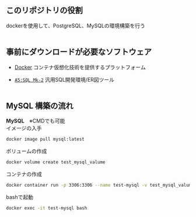 ## このリポジトリの役割

dockerを使用して、PostgreSQL、MySQLの環境構築を行う
<br><br>
## 事前にダウンロードが必要なソフトウェア
- [Docker](https://chigusa-web.com/blog/windows%E3%81%ABdocker%E3%82%92%E3%82%A4%E3%83%B3%E3%82%B9%E3%83%88%E3%83%BC%E3%83%AB%E3%81%97%E3%81%A6python%E7%92%B0%E5%A2%83%E3%82%92%E6%A7%8B%E7%AF%89/)
コンテナ仮想化技術を提供するプラットフォーム

- [`A5:SQL Mk-2`](https://a5m2.mmatsubara.com/)
汎用SQL開発環境/ER図ツール
<br><br>


## MySQL 構築の流れ
**MySQL**　※CMDでも可能<br>
イメージの入手
```bash
docker image pull mysql:latest
```
ボリュームの作成
```bash
docker volume create test_mysql_valume
```
コンテナの作成
```bash
docker container run -p 3306:3306 --name test-mysql -v test_mysql_valume:/var/lib/mysql -e MYSQL_ROOT_PASSWORD=hogehoge -d mysql:latest
```
bashで起動
```bash
docker exec -it test-mysql bash
```
